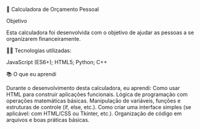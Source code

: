 💸 Calculadora de Orçamento Pessoal

Objetivo

Esta calculadora foi desenvolvida com o objetivo de ajudar as pessoas a se organizarem financeiramente.

👨‍💻 Tecnologias utilizadas:

JavaScript (ES6+);
HTML5;
Python;
C++

📚 O que eu aprendi

Durante o desenvolvimento desta calculadora, eu aprendi:
Como usar HTML para construir aplicações funcionais.
Lógica de programação com operações matemáticas básicas.
Manipulação de variáveis, funções e estruturas de controle (if, else, etc.).
Como criar uma interface simples (se aplicável: com HTML/CSS ou Tkinter, etc.).
Organização de código em arquivos e boas práticas básicas.

